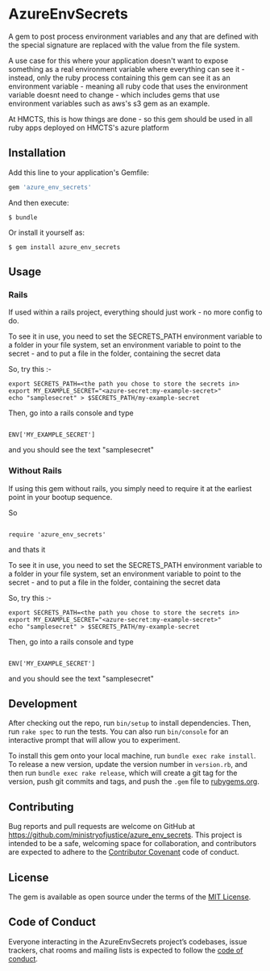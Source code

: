 # AzureEnvSecrets

A gem to post process environment variables and any that are defined with the special signature are replaced with the value
from the file system.

A use case for this where your application doesn't want to expose something as a real environment variable where everything
can see it - instead, only the ruby process containing this gem can see it as an environment variable - meaning
all ruby code that uses the environment variable doesnt need to change - which includes gems that use environment variables
such as aws's s3 gem as an example.

At HMCTS, this is how things are done - so this gem should be used in all ruby apps deployed on HMCTS's azure platform

## Installation

Add this line to your application's Gemfile:

```ruby
gem 'azure_env_secrets'
```

And then execute:

    $ bundle

Or install it yourself as:

    $ gem install azure_env_secrets

## Usage

### Rails

If used within a rails project, everything should just work - no more config to do.

To see it in use, you need to set the SECRETS_PATH environment variable to a folder in your file system, set an
 environment variable to point to the secret - and to put a file in the folder, containing the secret data

So, try this :-

```
export SECRETS_PATH=<the path you chose to store the secrets in>
export MY_EXAMPLE_SECRET="<azure-secret:my-example-secret>"
echo "samplesecret" > $SECRETS_PATH/my-example-secret

```
Then, go into a rails console and type

```

ENV['MY_EXAMPLE_SECRET']

```

and you should see the text "samplesecret"

### Without Rails

If using this gem without rails, you simply need to require it at the earliest point in your bootup sequence.

So

```

require 'azure_env_secrets'

```

and thats it

To see it in use, you need to set the SECRETS_PATH environment variable to a folder in your file system, set an
 environment variable to point to the secret - and to put a file in the folder, containing the secret data

So, try this :-

```
export SECRETS_PATH=<the path you chose to store the secrets in>
export MY_EXAMPLE_SECRET="<azure-secret:my-example-secret>"
echo "samplesecret" > $SECRETS_PATH/my-example-secret

```
Then, go into a rails console and type

```

ENV['MY_EXAMPLE_SECRET']

```

and you should see the text "samplesecret"

## Development

After checking out the repo, run `bin/setup` to install dependencies. Then, run `rake spec` to run the tests. You can also run `bin/console` for an interactive prompt that will allow you to experiment.

To install this gem onto your local machine, run `bundle exec rake install`. To release a new version, update the version number in `version.rb`, and then run `bundle exec rake release`, which will create a git tag for the version, push git commits and tags, and push the `.gem` file to [rubygems.org](https://rubygems.org).

## Contributing

Bug reports and pull requests are welcome on GitHub at https://github.com/ministryofjustice/azure_env_secrets. This project is intended to be a safe, welcoming space for collaboration, and contributors are expected to adhere to the [Contributor Covenant](http://contributor-covenant.org) code of conduct.

## License

The gem is available as open source under the terms of the [MIT License](https://opensource.org/licenses/MIT).

## Code of Conduct

Everyone interacting in the AzureEnvSecrets project’s codebases, issue trackers, chat rooms and mailing lists is expected to follow the [code of conduct](https://github.com/ministryofjustice/azure_env_secrets/blob/master/CODE_OF_CONDUCT.md).
